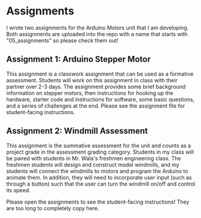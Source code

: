 # Assignments
I wrote two assignments for the Arduino Motors unit that I am developing. Both assignments are uploaded into the repo with a name that starts with "05_assignments" so please check them out!

## Assignment 1: Arduino Stepper Motor
This assignment is a classwork assignment that can be used as a formative assessment. Students will work on this assignment in class with their partner over 2-3 days.
The assignment provides some brief background information on stepper motors, then instructions for hooking up the hardware, starter code and instructions for software, some basic questions, and a series of challenges at the end. Please see the assignment file for student-facing instructions.

## Assignment 2: Windmill Assessment
This assignment is the summative assessment for the unit and counts as a project grade in the assessment grading category. Students in my class will be paired with students in Mr. Wala's freshmen engineering class. The freshmen students will design and construct model windmills, and my students will connect the windmills to motors and program the Arduino to animate them. In addition, they will need to incorporate user input (such as through a button) such that the user can turn the windmill on/off and control its speed.

Please open the assignments to see the student-facing instructions! They are too long to completely copy here.
